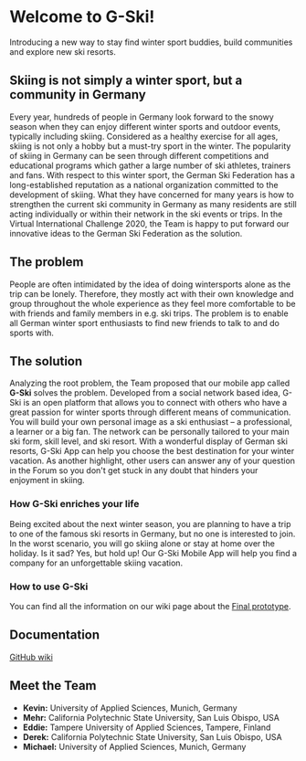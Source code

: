 # Welcome to G-Ski!
Introducing a new way to stay find winter sport buddies, build communities and explore new ski resorts.

## Skiing is not simply a winter sport, but a community in Germany
Every year, hundreds of people in Germany look forward to the snowy season when they can enjoy different winter sports and outdoor events, typically including skiing. Considered as a healthy exercise for all ages, skiing is not only a hobby but a must-try sport in the winter. The popularity of skiing in Germany can be seen through different competitions and educational programs which gather a large number of ski athletes, trainers and fans. With respect to this winter sport, the German Ski Federation has a long-established reputation as a national organization committed to the development of skiing. What they have concerned for many years is how to strengthen the current ski community in Germany as many residents are still acting individually or within their network in the ski events or trips. In the Virtual International Challenge 2020, the Team is happy to put forward our innovative ideas to the German Ski Federation as the solution. 

## The problem
People are often intimidated by the idea of doing wintersports alone as the trip can be lonely. Therefore, they mostly act with their own knowledge and group throughout the whole experience as they feel more comfortable to be with friends and family members in e.g. ski trips. The problem is to enable all German winter sport enthusiasts to find new friends to talk to and do sports with.

## The solution
Analyzing the root problem, the Team proposed that our mobile app called **G-Ski** solves the problem. Developed from a social network based idea, G-Ski is an open platform that allows you to connect with others who have a great passion for winter sports through different means of communication. You will build your own personal image as a ski enthusiast – a professional, a learner or a big fan. The network can be personally tailored to your main ski form, skill level, and ski resort. With a wonderful display of German ski resorts, G-Ski App can help you choose the best destination for your winter vacation. As another highlight, other users can answer any of your question in the Forum so you don't get stuck in any doubt that hinders your enjoyment in skiing.

### How G-Ski enriches your life
Being excited about the next winter season, you are planning to have a trip to one of the famous ski resorts in Germany, but no one is interested to join. In the worst scenario, you will go skiing alone or stay at home over the holiday. Is it sad? Yes, but hold up! Our G-Ski Mobile App will help you find a company for an unforgettable skiing vacation.

### How to use G-Ski
You can find all the information on our wiki page about the [Final prototype](https://github.com/gxc-international-innovation-challenge/gxc-team-24/wiki/Final-prototype).

## Documentation
[GitHub wiki](https://github.com/gxc-international-innovation-challenge/gxc-team-24/wiki)

## Meet the Team
* **Kevin:** University of Applied Sciences, Munich, Germany
* **Mehr:** California Polytechnic State University, San Luis Obispo, USA
* **Eddie:** Tampere University of Applied Sciences, Tampere, Finland
* **Derek:** California Polytechnic State University, San Luis Obispo, USA
* **Michael:** University of Applied Sciences, Munich, Germany
